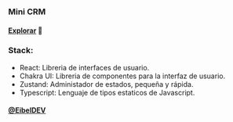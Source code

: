 ### Mini CRM
#### [Explorar](https://minicrm-beta.vercel.app/) 🚀

### Stack:
- React: Libreria de interfaces de usuario.
- Chakra UI: Libreria de componentes para la interfaz de usuario.
- Zustand: Administador de estados, pequeña y rápida.
- Typescript: Lenguaje de tipos estaticos de Javascript.

#### [@EibelDEV](https://github.com/Eibeel)
